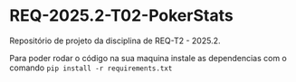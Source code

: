 # REQ-2025.2-T02-PokerStats
Repositório de projeto da disciplina de REQ-T2 - 2025.2.

Para poder rodar o código na sua maquina instale as dependencias com o comando ``pip install -r requirements.txt``